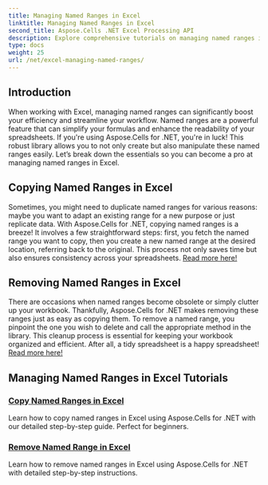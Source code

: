 ```yaml
---
title: Managing Named Ranges in Excel
linktitle: Managing Named Ranges in Excel
second_title: Aspose.Cells .NET Excel Processing API
description: Explore comprehensive tutorials on managing named ranges in Excel using Aspose.Cells for .NET. Perfect for beginners and advanced users.
type: docs
weight: 25
url: /net/excel-managing-named-ranges/
---
```

## Introduction

When working with Excel, managing named ranges can significantly boost your efficiency and streamline your workflow. Named ranges are a powerful feature that can simplify your formulas and enhance the readability of your spreadsheets. If you're using Aspose.Cells for .NET, you're in luck! This robust library allows you to not only create but also manipulate these named ranges easily. Let’s break down the essentials so you can become a pro at managing named ranges in Excel.

## Copying Named Ranges in Excel

Sometimes, you might need to duplicate named ranges for various reasons: maybe you want to adapt an existing range for a new purpose or just replicate data. With Aspose.Cells for .NET, copying named ranges is a breeze! It involves a few straightforward steps: first, you fetch the named range you want to copy, then you create a new named range at the desired location, referring back to the original. This process not only saves time but also ensures consistency across your spreadsheets. [Read more here!](./copy-named-ranges/)

## Removing Named Ranges in Excel

There are occasions when named ranges become obsolete or simply clutter up your workbook. Thankfully, Aspose.Cells for .NET makes removing these ranges just as easy as copying them. To remove a named range, you pinpoint the one you wish to delete and call the appropriate method in the library. This cleanup process is essential for keeping your workbook organized and efficient. After all, a tidy spreadsheet is a happy spreadsheet! [Read more here!](./remove-named-range/)

## Managing Named Ranges in Excel Tutorials
### [Copy Named Ranges in Excel](./copy-named-ranges/)
Learn how to copy named ranges in Excel using Aspose.Cells for .NET with our detailed step-by-step guide. Perfect for beginners.
### [Remove Named Range in Excel](./remove-named-range/)
Learn how to remove named ranges in Excel using Aspose.Cells for .NET with detailed step-by-step instructions.